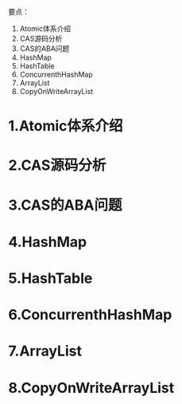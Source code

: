 要点：

1. Atomic体系介绍
2. CAS源码分析
3. CAS的ABA问题
4. HashMap
5. HashTable
6. ConcurrenthHashMap
7. ArrayList
8. CopyOnWriteArrayList
# 1.Atomic体系介绍

# 2.CAS源码分析

# 3.CAS的ABA问题

# 4.HashMap

# 5.HashTable

# 6.ConcurrenthHashMap

# 7.ArrayList

# 8.CopyOnWriteArrayList

# 


